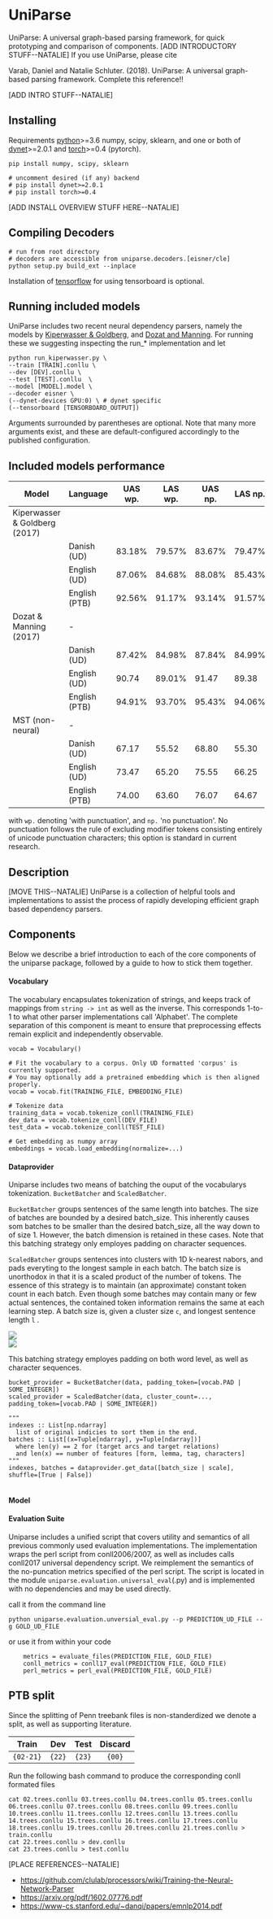 # UniParse

UniParse: A universal graph-based parsing framework, for quick prototyping and comparison of components.  [ADD INTRODUCTORY STUFF--NATALIE] If you use UniParse, please cite

Varab, Daniel and Natalie Schluter. (2018). UniParse: A universal graph-based parsing framework. Complete this reference!!

[ADD INTRO STUFF--NATALIE]

## Installing

Requirements [python](https://anaconda.org/anaconda/python)>=3.6 numpy, scipy, sklearn, and one or both of [dynet](http://dynet.readthedocs.io/en/latest/python.html)>=2.0.1 and [torch](https://pytorch.org/)>=0.4 (pytorch). 
```
pip install numpy, scipy, sklearn

# uncomment desired (if any) backend
# pip install dynet>=2.0.1
# pip install torch>=0.4
```

[ADD INSTALL OVERVIEW STUFF HERE--NATALIE]

## Compiling Decoders
```
# run from root directory
# decoders are accessible from uniparse.decoders.[eisner/cle]
python setup.py build_ext --inplace
```
Installation of [tensorflow](https://www.tensorflow.org/install/) for using tensorboard is optional.

## Running included models
UniParse includes two recent neural dependency parsers, namely the models by [Kiperwasser & Goldberg](https://arxiv.org/pdf/1603.04351.pdf), and [Dozat and Manning](https://arxiv.org/pdf/1611.01734.pdf). For running these we suggesting inspecting the run_* implementation and let 

```
python run_kiperwasser.py \
--train [TRAIN].conllu \
--dev [DEV].conllu \
--test [TEST].conllu  \
--model [MODEL].model \
--decoder eisner \
(--dynet-devices GPU:0) \ # dynet specific
(--tensorboard [TENSORBOARD_OUTPUT])

```

Arguments surrounded by parentheses are optional. Note that many more arguments exist, and these are default-configured accordingly to the published configuration.  

## Included models performance
| Model                          |   Language    |   UAS wp.   |   LAS wp.   |   UAS np.   |   LAS np.  |
| ------------------------------ | ------------- | ----------- | ----------- | ----------- | -----------|
| Kiperwasser & Goldberg (2017)  |               |             |             |             |            |
|                                |  Danish (UD)  | 83.18%      | 79.57%      | 83.67%      | 79.47%     |
|                                |  English (UD) | 87.06%      | 84.68%      | 88.08%      | 85.43%     |
|                                | English (PTB) | 92.56%      | 91.17%      | 93.14%      | 91.57%     |
| Dozat & Manning (2017)         |    -          |             |             |             |            |
|                                |  Danish (UD)  | 87.42%      | 84.98%      | 87.84%      | 84.99%     |
|                                |  English (UD) | 90.74       | 89.01%      | 91.47       | 89.38      |
|                                | English (PTB) | 94.91%      | 93.70%      | 95.43%      | 94.06%     |
| MST (non-neural)               | -             |             |             |             |            |
|                                |  Danish (UD)  | 67.17       | 55.52       | 68.80       | 55.30      |
|                                |  English (UD) | 73.47       | 65.20       | 75.55       | 66.25      |
|                                | English (PTB) | 74.00       | 63.60       | 76.07       | 64.67      |

with `wp.` denoting 'with punctuation', and `np.` 'no punctuation'. No punctuation follows the rule of excluding modifier tokens consisting entirely of unicode punctuation characters; this option is standard in current research.

## Description
[MOVE THIS--NATALIE]
UniParse is a collection of helpful tools and implementations to assist the process of rapidly developing efficient graph based dependency parsers.

## Components
Below we describe a brief introduction to each of the core components of the uniparse package, followed by a guide to how to stick them together.

#### Vocabulary
The vocabulary encapsulates tokenization of strings, and keeps track of mappings from `string -> int` as well as the inverse. This corresponds 1-to-1 to what other parser implementations call 'Alphabet'. The complete separation of this component is meant to ensure that preprocessing effects remain explicit and independently observable.

```
vocab = Vocabulary()

# Fit the vocabulary to a corpus. Only UD formatted 'corpus' is currently supported. 
# You may optionally add a pretrained embedding which is then aligned properly.
vocab = vocab.fit(TRAINING_FILE, EMBEDDING_FILE)

# Tokenize data
training_data = vocab.tokenize_conll(TRAINING_FILE)
dev_data = vocab.tokenize_conll(DEV_FILE)
test_data = vocab.tokenize_conll(TEST_FILE)

# Get embedding as numpy array
embeddings = vocab.load_embedding(normalize=...)

```


#### Dataprovider
Uniparse includes two means of batching the ouput of the vocabularys tokenization. ``BucketBatcher`` and ``ScaledBatcher``.

``BucketBatcher`` groups sentences of the same length into batches. The size of batches are bounded by a desired batch_size.
This inherently causes som batches to be smaller than the desired batch_size, all the way down to of size 1. However, the batch dimension
is retained in these cases. Note that this batching strategy only employes padding on character sequences. 

``ScaledBatcher`` groups sentences into clusters with 1D k-nearest nabors, and pads everyting to the longest sample in each batch. 
The batch size is unorthodox in that it is a scaled product of the number of tokens. The essence of this strategy is to maintain
(an approximate) constant token count in each batch. Even though some batches may contain many or few actual sentences, 
the contained token information remains the same at each learning step.
A batch size is, given a cluster size ``c``, and longest sentence length ``l`` .

<img src="https://latex.codecogs.com/svg.latex?\Large&space;nsplits=\frac{c}{(cl)/scale}" />
<br>
<img src="https://latex.codecogs.com/svg.latex?\Large&space;batch\_size=\frac{c}{nsplits}" />


This batching strategy employes padding on both word level, as well as character sequences.


```
bucket_provider = BucketBatcher(data, padding_token=[vocab.PAD | SOME_INTEGER])
scaled_provider = ScaledBatcher(data, cluster_count=..., padding_token=[vocab.PAD | SOME_INTEGER])
            
"""
indexes :: List[np.ndarray]
  list of original indicies to sort them in the end.
batches :: List[(x=Tuple[ndarray], y=Tuple[ndarray])] 
  where len(y) == 2 for (target arcs and target relations)
  and len(x) == number of features [form, lemma, tag, characters]
"""
indexes, batches = dataprovider.get_data([batch_size | scale], shuffle=[True | False])


```
#### Model

#### Evaluation Suite
Uniparse includes a unified script that covers utility and semantics of all previous commonly used evaluation implementations.
The implementation wraps the perl script from conll2006/2007, as well as includes calls conll2017 universal dependency script.
We reimplement the semantics of the no-puncation metrics specified of the perl script. The script is located in the module 
``uniparse.evaluation.universal_eval``(.py) and is implemented with no dependencies and may be used directly.

call it from the command line
````
python uniparse.evaluation.unversial_eval.py --p PREDICTION_UD_FILE --g GOLD_UD_FILE
````

or use it from within your code
````
    metrics = evaluate_files(PREDICTION_FILE, GOLD_FILE)
    conll_metrics = conll17_eval(PREDICTION_FILE, GOLD_FILE)
    perl_metrics = perl_eval(PREDICTION_FILE, GOLD_FILE)
````


## PTB split
Since the splitting of Penn treebank files is non-standerdized we denote a split, as well as supporting literature.

|   Train   |  Dev   |  Test  | Discard |
|:---------:|:------:|:------:|:-------:|
| `{02-21}` | `{22}` | `{23}` | `{00}`  | 


Run the following bash command to produce the corresponding conll formated files

````
cat 02.trees.conllu 03.trees.conllu 04.trees.conllu 05.trees.conllu 06.trees.conllu 07.trees.conllu 08.trees.conllu 09.trees.conllu 10.trees.conllu 11.trees.conllu 12.trees.conllu 13.trees.conllu 14.trees.conllu 15.trees.conllu 16.trees.conllu 17.trees.conllu 18.trees.conllu 19.trees.conllu 20.trees.conllu 21.trees.conllu > train.conllu
cat 22.trees.conllu > dev.conllu
cat 23.trees.conllu > test.conllu

````


[PLACE REFERENCES--NATALIE]
 - https://github.com/clulab/processors/wiki/Training-the-Neural-Network-Parser
 - https://arxiv.org/pdf/1602.07776.pdf
 - https://www-cs.stanford.edu/~danqi/papers/emnlp2014.pdf
